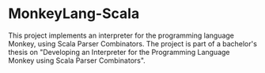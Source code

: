 # MonkeyLang-Scala

This project implements an interpreter for the programming language Monkey, using Scala Parser Combinators. The project is part of a bachelor's thesis on "Developing an Interpreter for the Programming Language Monkey using Scala Parser Combinators".
